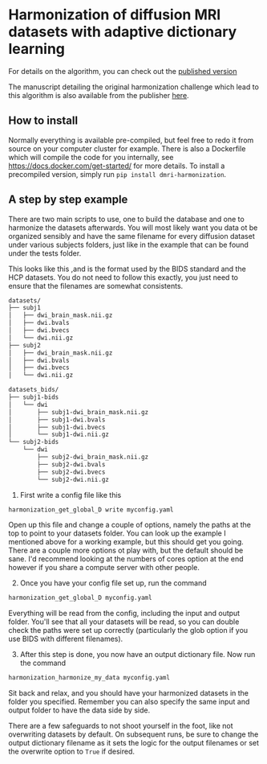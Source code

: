 # Harmonization of diffusion MRI datasets with adaptive dictionary learning

For details on the algorithm, you can check out the [published version](https://onlinelibrary.wiley.com/doi/10.1002/hbm.25117)

The manuscript detailing the original harmonization challenge which lead to this algorithm is also available from the publisher [here](https://www.sciencedirect.com/science/article/pii/S1053811919300837).

## How to install

Normally everything is available pre-compiled, but feel free to redo it from source on your computer cluster for example.
There is also a Dockerfile which will compile the code for you internally, see https://docs.docker.com/get-started/ for more details.
To install a precompiled version, simply run `pip install dmri-harmonization`.

## A step by step example

There are two main scripts to use, one to build the database and one to harmonize the datasets afterwards.
You will most likely want you data ot be organized sensibly and have the same filename for every diffusion dataset under various subjects folders, just like in the example that can be found  under the tests folder.

This looks like this ,and is the format used by the BIDS standard and the HCP datasets. You do not need to follow this exactly, you just need to ensure that the filenames are somewhat consistents.

~~~bash
datasets/
├── subj1
│   ├── dwi_brain_mask.nii.gz
│   ├── dwi.bvals
│   ├── dwi.bvecs
│   └── dwi.nii.gz
├── subj2
│   ├── dwi_brain_mask.nii.gz
│   ├── dwi.bvals
│   ├── dwi.bvecs
│   └── dwi.nii.gz
~~~

~~~bash
datasets_bids/
├── subj1-bids
│   └── dwi
│       ├── subj1-dwi_brain_mask.nii.gz
│       ├── subj1-dwi.bvals
│       ├── subj1-dwi.bvecs
│       └── subj1-dwi.nii.gz
└── subj2-bids
    └── dwi
        ├── subj2-dwi_brain_mask.nii.gz
        ├── subj2-dwi.bvals
        ├── subj2-dwi.bvecs
        └── subj2-dwi.nii.gz
~~~

1. First write a config file like this

~~~bash
harmonization_get_global_D write myconfig.yaml
~~~

Open up this file and change a couple of options, namely the paths at the top to point to your datasets folder.
You can look up the example I mentioned above for a working example, but this should get you going.
There are a couple more options ot play with, but the default should be sane.
I'd recommend looking at the numbers of cores option at the end however if you share a compute server with other people.

2. Once you have your config file set up, run the command

~~~bash
harmonization_get_global_D myconfig.yaml
~~~

Everything will be read from the config, including the input and output folder.
You'll see that all your datasets will be read, so you can double check the paths were set up correctly (particularly the glob option if you use BIDS with different filenames).

3. After this step is done, you now have an output dictionary file. Now run the command

~~~bash
harmonization_harmonize_my_data myconfig.yaml
~~~

Sit back and relax, and you should have your harmonized datasets in the folder you specified.
Remember you can also specify the same input and output folder to have the data side by side.

There are a few safeguards to not shoot yourself in the foot, like not overwriting datasets by default.
On subsequent runs, be sure to change the output dictionary filename as it sets the logic for the output filenames or set the overwrite option to `True` if desired.
